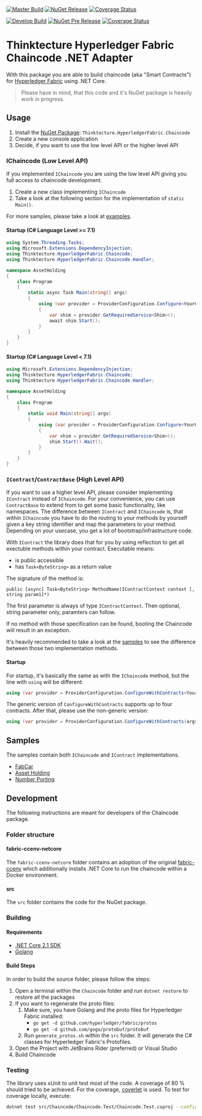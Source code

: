 
[![Master Build](https://img.shields.io/travis/thinktecture/fabric-chaincode-netcore.svg?label=master)](https://travis-ci.org/thinktecture/fabric-chaincode-netcore)
[![NuGet Release](https://img.shields.io/nuget/v/Thinktecture.HyperledgerFabric.Chaincode.svg?label=nuget%20release)](https://www.nuget.org/packages/Thinktecture.HyperledgerFabric.Chaincode/)
[![Coverage Status](https://coveralls.io/repos/github/thinktecture/fabric-chaincode-netcore/badge.svg?branch=master)](https://coveralls.io/github/thinktecture/fabric-chaincode-netcore?branch=master)

[![Develop Build](https://img.shields.io/travis/thinktecture/fabric-chaincode-netcore/develop.svg?label=develop)](https://travis-ci.org/thinktecture/fabric-chaincode-netcore)
[![NuGet Pre Release](https://img.shields.io/nuget/vpre/Thinktecture.HyperledgerFabric.Chaincode.svg?label=nuget%20pre-release)](https://www.nuget.org/packages/Thinktecture.HyperledgerFabric.Chaincode/)
[![Coverage Status](https://coveralls.io/repos/github/thinktecture/fabric-chaincode-netcore/badge.svg?branch=develop)](https://coveralls.io/github/thinktecture/fabric-chaincode-netcore?branch=develop)


# Thinktecture Hyperledger Fabric Chaincode .NET Adapter

With this package you are able to build chaincode (aka "Smart Contracts") for [Hyperledger Fabric](https://hyperledger.org/projects/fabric) using .NET Core. 

> Please have in mind, that this code and it's NuGet package is heavily work in progress.

## Usage

1. Install the [NuGet Package](https://www.nuget.org/packages/Thinktecture.HyperledgerFabric.Chaincode): `Thinktecture.HyperledgerFabric.Chaincode` 
2. Create a new console application 
3. Decide, if you want to use the low level API or the higher level API

### IChaincode (Low Level API)

If you implemented `IChaincode` you are using the low level API giving you full access to chaincode development.

1. Create a new class implementing `IChaincode`
2. Take a look at the following section for the implementation of `static Main()`.

For more samples, please take a look at [examples](#samples).

#### Startup (C# Language Level >= 7.1)

```csharp
using System.Threading.Tasks;
using Microsoft.Extensions.DependencyInjection;
using Thinktecture.HyperledgerFabric.Chaincode;
using Thinktecture.HyperledgerFabric.Chaincode.Handler;

namespace AssetHolding
{
    class Program
    {
        static async Task Main(string[] args)
        {
            using (var provider = ProviderConfiguration.Configure<YourChaincodeImplementation>(args))
            {
                var shim = provider.GetRequiredService<Shim>();
                await shim.Start();
            }
        }
    }
}
```

#### Startup (C# Language Level < 7.1)

```csharp
using Microsoft.Extensions.DependencyInjection;
using Thinktecture.HyperledgerFabric.Chaincode;
using Thinktecture.HyperledgerFabric.Chaincode.Handler;

namespace AssetHolding
{
    class Program
    {
        static void Main(string[] args)
        {
            using (var provider = ProviderConfiguration.Configure<YourChaincodeImplementation>(args))
            {
                var shim = provider.GetRequiredService<Shim>();
                shim.Start().Wait();
            }
        }
    }
}  
```

### `IContract`/`ContractBase` (High Level API)

If you want to use a higher level API, please consider implementing `IContract` instead of `IChaincode`.
For your convenience, you can use `ContractBase` to extend from to get some basic functionality, like namespaces.
The difference between `IContract` and `IChaincode` is, that within `IChaincode` you have to do the routing to your methods by yourself given a key string identifier and map the parameters to your method. 
Depending on your usecase, you get a lot of bootstrap/infrastructure code.

With `IContract` the library does that for you by using reflection to get all exectuble methods within your contract. 
Executable means:

* is public accessible
* has `Task<ByteString>` as a return value

The signature of the method is: 

```
public [async] Task<ByteString> MethodName(IContractContext context [, string param1]*)
```

The first parameter is always of type `IContractContext`. 
Then optional, string parameter only, paramters can follow.

If no method with those specification can be found, booting the Chaincode will result in an exception.

It's heavily recommended to take a look at the [samples](#samples) to see the difference between those two implementation methods. 

#### Startup

For startup, it's basically the same as with the `IChaincode` method, but the line with `using` will be different:

```csharp
using (var provider = ProviderConfiguration.ConfigureWithContracts<YourContractImplementation>(args))
```

The generic version of `ConfigureWithContracts` supports up to four contracts.
After that, please use the non-generic version:

```csharp
using (var provider = ProviderConfiguration.ConfigureWithContracts(args, new [] { typeof(YourContractImplementation) }))
```

## Samples

The samples contain both `IChaincode` and `IContract` implementations.

* [FabCar](https://github.com/thinktecture/hlf-sample-fabcar-netcore)
* [Asset Holding](https://github.com/thinktecture/hlf-sample-asset-holding-netcore)
* [Number Porting](https://github.com/thinktecture/hlf-sample-number-porting-netcore)

## Development

The following instructions are meant for developers of the Chaincode package.

### Folder structure

#### fabric-ccenv-netcore

The `fabric-ccenv-netcore` folder contains an adoption of the original [fabric-ccenv](https://hub.docker.com/r/hyperledger/fabric-ccenv/) which additionally installs .NET Core to run the chaincode within a Docker environment.

#### src

The `src` folder contains the code for the NuGet package. 

### Building

#### Requirements

* [.NET Core 2.1 SDK](https://www.microsoft.com/net/download)
* [Golang](https://golang.org/dl/) 

#### Build Steps

In order to build the source folder, please follow the steps:

1. Open a terminal within the `Chaincode` folder and run `dotnet restore` to restore all the packages
2. If you want to regenerate the proto files:
	1. Make sure, you have Golang and the proto files for Hyperledger Fabric installed: 
		* `go get -d github.com/hyperledger/fabric/protos` 
		* `go get -d github.com/gogo/protobuf/protobuf` 
	2. Run `generate_protos.sh` within the `src` folder. It will generate the C# classes for Hyperledger Fabric's Protofiles.
4. Open the Project with JetBrains Rider (preferred) or Visual Studio
5. Build Chaincode

### Testing

The library uses xUnit to unit test most of the code. 
A coverage of 80 % should tried to be achieved. 
For the coverage, [coverlet](https://github.com/tonerdo/coverlet) is used.
To test for coverage locally, execute:

```bash
dotnet test src/Chaincode/Chaincode.Test/Chaincode.Test.csproj --configuration Release /p:CollectCoverage=true /p:Exclude="[Chaincode.Protos]*" /p:CoverletOutputFormat=opencover
```
